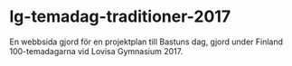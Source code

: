 # lg-temadag-traditioner-2017
En webbsida gjord för en projektplan till Bastuns dag, gjord under Finland 100-temadagarna vid Lovisa Gymnasium 2017.
